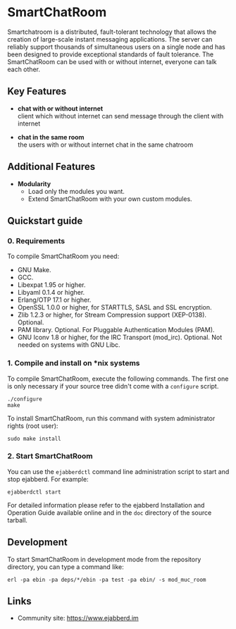 SmartChatRoom 
==========================

Smartchatroom is a distributed, fault-tolerant technology that allows the creation
of large-scale instant messaging applications. The server can reliably support
thousands of simultaneous users on a single node and has been designed to
provide exceptional standards of fault tolerance. The SmartChatRoom can be used 
with or without internet, everyone can talk each other.

Key Features
------------

- **chat with or without internet**  
  client which without internet can send message through the client with internet

- **chat in the same room**  
  the users with or without internet chat in the same chatroom

Additional Features
-------------------

- **Modularity**
  - Load only the modules you want.
  - Extend SmartChatRoom with your own custom modules.

Quickstart guide
----------------

### 0. Requirements

To compile SmartChatRoom you need:

 - GNU Make.
 - GCC.
 - Libexpat 1.95 or higher.
 - Libyaml 0.1.4 or higher.
 - Erlang/OTP 17.1 or higher.
 - OpenSSL 1.0.0 or higher, for STARTTLS, SASL and SSL encryption.
 - Zlib 1.2.3 or higher, for Stream Compression support (XEP-0138). Optional.
 - PAM library. Optional. For Pluggable Authentication Modules (PAM).
 - GNU Iconv 1.8 or higher, for the IRC Transport (mod_irc). Optional. Not
   needed on systems with GNU Libc.


### 1. Compile and install on *nix systems

To compile SmartChatRoom, execute the following commands.  The first one is only
necessary if your source tree didn't come with a `configure` script.

    ./configure
    make

To install SmartChatRoom, run this command with system administrator rights (root
user):

    sudo make install

### 2. Start SmartChatRoom

You can use the `ejabberdctl` command line administration script to
start and stop ejabberd. For example:

    ejabberdctl start


For detailed information please refer to the ejabberd Installation and
Operation Guide available online and in the `doc` directory of the source
tarball.


Development
-----------

To start SmartChatRoom in development mode from the repository directory, you can
type a command like:

    erl -pa ebin -pa deps/*/ebin -pa test -pa ebin/ -s mod_muc_room

Links
-----

- Community site: https://www.ejabberd.im
